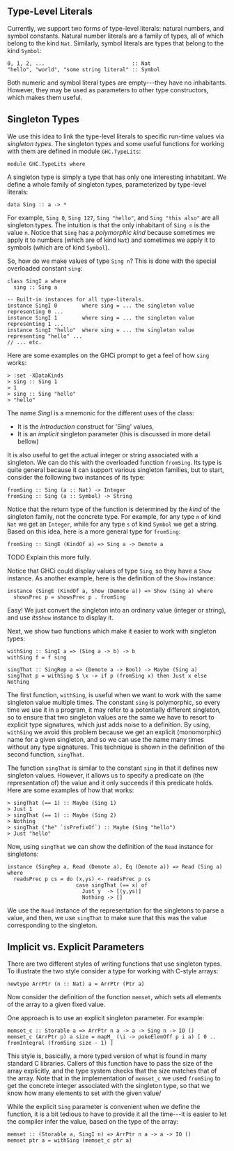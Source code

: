 ## Type-Level Literals


Currently, we support two forms of type-level literals: natural numbers, and symbol constants.
Natural number literals are a family of types, all of which belong to the kind `Nat`.  Similarly,
symbol literals are types that belong to the kind `Symbol`:

```wiki
0, 1, 2, ...                            :: Nat
"hello", "world", "some string literal" :: Symbol
```


Both numeric and symbol literal types are empty---they have no inhabitants.  However, they may be
used as parameters to other type constructors, which makes them useful.

## Singleton Types


We use this idea to link the type-level literals to specific run-time values via *singleton types*.
The singleton types and some useful functions for working with them are defined in module `GHC.TypeLits`:

```wiki
module GHC.TypeLits where
```


A singleton type is simply a type that has only one interesting inhabitant.  We define a whole family
of singleton types, parameterized by type-level literals:

```wiki
data Sing :: a -> *
```


For example, `Sing 0`, `Sing 127`, `Sing "hello"`, and `Sing "this also"` are all
singleton types.  The intuition is that the only inhabitant of `Sing n` is the value `n`.  Notice
that `Sing` has a *polymorphic kind* because sometimes we apply it to numbers (which are of
kind `Nat`) and sometimes we apply it to symbols (which are of kind `Symbol`).


So, how do we make values of type `Sing n`?  This is done with
the special overloaded constant `sing`:

```wiki
class SingI a where
  sing :: Sing a

-- Built-in instances for all type-literals.
instance SingI 0        where sing = ... the singleton value representing 0 ...
instance SingI 1        where sing = ... the singleton value representing 1 ...
instance SingI "hello"  where sing = ... the singleton value representing "hello" ...
// ... etc.
```


Here are some examples on the GHCi prompt to get a feel of how `sing` works:

```wiki
> :set -XDataKinds
> sing :: Sing 1
> 1
> sing :: Sing "hello"
> "hello"
```


The name *SingI* is a mnemonic for the different uses of the class:

- It is the *introduction* construct for 'Sing' values,
- It is an *implicit* singleton parameter (this is discussed in more detail bellow)


It is also useful to get the actual integer or string associated with a singleton.
We can do this with the overloaded function `fromSing`.  Its type is quite general because
it can support various singleton families, but to start, consider the following two instances
of its type:

```wiki
fromSing :: Sing (a :: Nat) -> Integer
fromSing :: Sing (a :: Symbol) -> String
```


Notice that the return type of the function is determined by the *kind* of the
singleton family, not the concrete type.  For example, for any type `n` of
kind `Nat` we get an `Integer`, while for any type `s` of kind `Symbol` we get a
string.  Based on this idea, here is a more general type for `fromSing`:

```wiki
fromSing :: SingE (KindOf a) => Sing a -> Demote a
```

TODO Explain this more fully.


Notice that GHCi could display values of type `Sing`, so they have a `Show` instance.  As another example, here
is the definition of the `Show` instance:

```wiki
instance (SingE (KindOf a, Show (Demote a)) => Show (Sing a) where
  showsPrec p = showsPrec p . fromSing
```


Easy! We just convert the singleton into an ordinary value (integer or string), and use *its*`Show` instance to display it.


Next, we show two functions which make it easier to work with singleton types:

```wiki
withSing :: SingI a => (Sing a -> b) -> b
withSing f = f sing

singThat :: SingRep a => (Demote a -> Bool) -> Maybe (Sing a)
singThat p = withSing $ \x -> if p (fromSing x) then Just x else Nothing
```


The first function, `withSing`, is useful when we want to work with the same singleton value multiple times.
The constant `sing` is polymorphic, so every time we use it in a program, it may refer to a potentially
different singleton, so to ensure that two singleton values are the same we have to resort to
explicit type signatures, which just adds noise to a definition.  By using, `withSing` we avoid this problem
because we get an explicit (monomorphic) name for a given singleton, and so we can use the name many times
without any type signatures.  This technique is shown in the definition of the second function, `singThat`.


The function `singThat` is similar to the constant `sing` in that it defines new singleton values. However,
it allows us to specify a predicate on (the representation of) the value and it only succeeds if this predicate
holds.  Here are some examples of how that works:

```wiki
> singThat (== 1) :: Maybe (Sing 1)
> Just 1
> singThat (== 1) :: Maybe (Sing 2)
> Nothing
> singThat ("he" `isPrefixOf`) :: Maybe (Sing "hello")
> Just "hello"
```


Now, using `singThat` we can show the definition of the `Read` instance for singletons:

```wiki
instance (SingRep a, Read (Demote a), Eq (Demote a)) => Read (Sing a) where
  readsPrec p cs = do (x,ys) <- readsPrec p cs
                      case singThat (== x) of
                        Just y  -> [(y,ys)]
                        Nothing -> []
```


We use the `Read` instance of the representation for the singletons to parse a value,
and then, we use `singThat` to make sure that this was the value corresponding to
the singleton.

## Implicit vs. Explicit Parameters


There are two different styles of writing functions that use singleton types.
To illustrate the two style consider a type for working with C-style arrays:

```wiki
newtype ArrPtr (n :: Nat) a = ArrPtr (Ptr a)
```


Now consider the definition of the function `memset`, which sets all elements
of the array to a given fixed value.


One approach is to use an explicit singleton parameter.  For example:

```wiki
memset_c :: Storable a => ArrPtr n a -> a -> Sing n -> IO ()
memset_c (ArrPtr p) a size = mapM_ (\i -> pokeElemOff p i a) [ 0 .. fromIntegral (fromSing size - 1) ]
```


This style is, basically, a more typed version of what is found in many standard C libraries.
Callers of this function have to pass the size of the array explicitly, and the type system checks that the
size matches that of the array.  Note that in the implementation of `memset_c` we used `fromSing`
to get the concrete integer associated with the singleton type, so that we know how many elements
to set with the given value/


While the explicit `Sing` parameter is convenient when we define the function, it is a bit
tedious to have to provide it all the time---it is easier to let the compiler infer the value,
based on the type of the array:

```wiki
memset :: (Storable a, SingI n) => ArrPtr n a -> a -> IO ()
memset ptr a = withSing (memset_c ptr a)
```